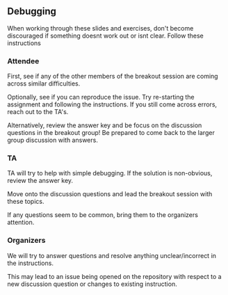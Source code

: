 ## Debugging

When working through these slides and exercises, don't become discouraged if something doesnt work out or isnt clear. Follow these instructions

### Attendee

First, see if any of the other members of the breakout session are coming across similar difficulties. 

Optionally, see if you can reproduce the issue. 
Try re-starting the assignment and following the instructions. 
If you still come across errors, reach out to the TA's.

Alternatively, review the answer key and be focus on the discussion questions in the breakout group!
Be prepared to come back to the larger group discussion with answers.

### TA

TA will try to help with simple debugging.
If the solution is non-obvious, review the answer key.

Move onto the discussion questions and lead the breakout session with these topics. 

If any questions seem to be common, bring them to the organizers attention.

### Organizers

We will try to answer questions and resolve anything unclear/incorrect in the instructions. 

This may lead to an issue being opened on the repository with respect to a new discussion question or changes to existing instruction.

